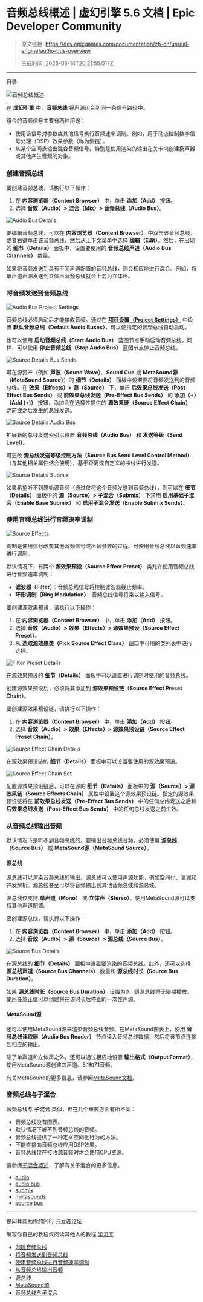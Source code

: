 # 音频总线概述 | 虚幻引擎 5.6 文档 | Epic Developer Community

> 原文链接: https://dev.epicgames.com/documentation/zh-cn/unreal-engine/audio-bus-overview
> 
> 生成时间: 2025-06-14T20:21:55.017Z

---

目录

![音频总线概述](https://dev.epicgames.com/community/api/documentation/image/436cbb10-2309-4f2d-af8d-aeb2198e54cc?resizing_type=fill&width=1920&height=335)

在 **虚幻引擎** 中，**音频总线** 将声源组合到同一条信号路径中。

组合的音频信号主要有两种用途：

-   使用该信号对参数或其他信号执行音频速率调制。例如，用于动态控制数字信号处理（DSP）效果参数（称为侧链）。
-   从某个空间点输出混合音频信号。特别是使用渲染的输出在关卡内创建扬声器或其他产生音频的对象。

### 创建音频总线

要创建音频总线，请执行以下操作：

1.  在 **内容浏览器（Content Browser）** 中，单击 **添加（Add）** 按钮。
2.  选择 **音效（Audio）> 混合（Mix）> 音频总线（Audio Bus）**。

![Audio Bus Details](https://d1iv7db44yhgxn.cloudfront.net/documentation/images/9bf95f12-53c7-471b-8554-2df9fca891c7/audio_bus_details.png)

要编辑音频总线，可以在 **内容浏览器（Content Browser）** 中双击该音频总线，或者右键单击该音频总线，然后从上下文菜单中选择 **编辑（Edit）**。然后，在出现的 **细节（Details）** 面板中，设置要使用的 **音频总线声道（Audio Bus Channels）** 数量。

如果将音频发送到具有不同声道配置的音频总线，则会相应地进行混合。例如，将单声道声源发送到立体声音频总线就会上混为立体声。

### 将音频发送到音频总线

![Audio Bus Project Settings](https://d1iv7db44yhgxn.cloudfront.net/documentation/images/79285727-c445-4106-a83c-8ab7ecd59bb5/audio_bus_project_settings.png)

音频总线必须启动后才能接收音频。通过在 [**项目设置（Project Settings）**](/documentation/zh-cn/unreal-engine/audio-settings-in-the-unreal-engine-project-settings) 中设置 **默认音频总线（Default Audio Buses）**，可以使指定的音频总线自动启动。

也可以使用 **启动音频总线（Start Audio Bus）** 蓝图节点手动启动音频总线。同样，可以使用 **停止音频总线（Stop Audio Bus）** 蓝图节点停止音频总线。

![Source Details Bus Sends](https://d1iv7db44yhgxn.cloudfront.net/documentation/images/507f797c-c8c6-460b-acbe-632166a07fcb/source_details_bus_sends.png)

可在源资产（例如 **声波（Sound Wave）**、**Sound Cue** 或 **MetaSound源（MetaSound Source）**）的 **细节（Details）** 面板中设置要将音频发送到的音频总线。在 **效果（Effects）> 源（Source）** 下，单击 **后效果总线发送（Post-Effect Bus Sends）** 或 **前效果总线发送（Pre-Effect Bus Sends）** 的 **添加（+）（Add (+)）** 按钮，添加会在选择性提供的 **源效果链（Source Effect Chain）** 之前或之后发生的总线发送。

![Source Details Audio Bus](https://d1iv7db44yhgxn.cloudfront.net/documentation/images/85b4773b-ce56-40f8-9fa8-aefa8ce3c5cf/source_details_audio_bus.png)

扩展新的总线发送索引以设置 **音频总线（Audio Bus）** 和 **发送等级（Send Level）**。

可更改 **源总线发送等级控制方法（Source Bus Send Level Control Method）**（与其他相关属性结合使用），基于距离或自定义的曲线进行发送。

![Source Details Submix](https://d1iv7db44yhgxn.cloudfront.net/documentation/images/db14a18d-84b5-478d-99fb-1bffd44fb127/source_details_submix.png)

如果希望听不到原始源音频（通过仅将这个音频发送到音频总线），则可以在 **细节（Details）** 面板中的 **源（Source）> 子混合（Submix）** 下禁用 **启用基础子混合（Enable Base Submix）** 和 **启用子混合发送（Enable Submix Sends）**。

### 使用音频总线进行音频速率调制

![Source Effects](https://d1iv7db44yhgxn.cloudfront.net/documentation/images/87bb0679-d1b1-4de2-a1fd-502bc4461d6b/source_effects.png)

调制是使用信号改变其他音频信号或声音参数的过程。可使用音频总线以音频速率进行调制。

默认情况下，有两个 **源效果预设（Source Effect Preset）** 类允许使用音频总线进行音频速率调制：

-   **滤波器（Filter）**：音频总线信号将控制滤波器截止频率。
-   **环形调制（Ring Modulation）**：音频总线信号将乘以输入信号。

要创建源效果预设，请执行以下操作：

1.  在 **内容浏览器（Content Browser）** 中，单击 **添加（Add）** 按钮。
2.  选择 **音效（Audio）> 效果（Effects）> 源效果预设（Source Effect Preset）**。
3.  从 **选取源效果类（Pick Source Effect Class）** 窗口中可用的类列表中进行选择。

![Filter Preset Details](https://d1iv7db44yhgxn.cloudfront.net/documentation/images/c410b588-97f8-4fc1-82e1-b8d0e8ba0a9a/filter_preset_details.png)

在源效果预设的 **细节（Details）** 面板中可以设置进行调制时使用的音频总线。

创建源效果预设后，必须将其添加到 **源效果预设链（Source Effect Preset Chain）**。

要创建源效果预设链，请执行以下操作：

1.  在 **内容浏览器（Content Browser）** 中，单击 **添加（Add）** 按钮。
2.  选择 **音效（Audio）> 效果（Effects）> 源效果预设链（Source Effect Preset Chain）**。

![Source Effect Chain Details](https://d1iv7db44yhgxn.cloudfront.net/documentation/images/e2043b36-10e6-4531-92a4-21b83df13adf/source_effect_chain_details.png)

在源效果预设链的 **细节（Details）** 面板中可以设置要使用的源效果预设。

![Source Effect Chain Set](https://d1iv7db44yhgxn.cloudfront.net/documentation/images/efa89958-9d25-4884-adcc-57f4e9246b23/source_effect_chain_set.png)

配置源效果预设链后，可以在源的 **细节（Details）** 面板中的 **源（Source）> 源效果链（Source Effects Chain）** 属性中设置这个源效果预设链。指定的源效果预设链将在 **前效果总线发送（Pre-Effect Bus Sends）** 中的任何总线发送之后和 **后效果总线发送（Post-Effect Bus Sends）** 中的任何总线发送之前生效。

### 从音频总线输出音频

默认情况下是听不到音频总线的。要输出音频总线音频，必须使用 **源总线（Source Bus）** 或 **MetaSound源（MetaSound Source）**。

#### 源总线

源总线可以渲染音频总线的输出。源总线可以使用声源功能，例如空间化、衰减和并发解析。源总线甚至可以将音频输出到其他音频总线和源总线。

源总线仅支持 **单声道（Mono）** 或 **立体声（Stereo）**。使用MetaSound源可以支持其他声道配置。

要创建源总线，请执行以下操作：

1.  在 **内容浏览器（Content Browser）** 中，单击 **添加（Add）** 按钮。
2.  选择 **音效（Audio）> 源（Source）> 源总线（Source Bus）**。

![Source Bus Details](https://d1iv7db44yhgxn.cloudfront.net/documentation/images/bc8d9d95-dd2d-478c-bbe5-a503c431b0b3/source_bus_details.png)

在源总线的 **细节（Details）** 面板中设置要渲染的音频总线。此外，还可以选择 **源总线声道（Source Bus Channels）** 数量和 **源总线时长（Source Bus Duration）**。

如果 **源总线时长（Source Bus Duration）** 设置为0，则源总线将无限期播放。使用任意正值可以创建将在该时长后停止的一次性声源。

#### MetaSound源

还可以使用MetaSound源来渲染音频总线音频。在MetaSound图表上，使用 **音频总线读取器（Audio Bus Reader）** 节点读入音频总线数据，然后将该节点连接到相应的输出。

除了单声道和立体声之外，还可以通过相应地设置 **输出格式（Output Format）**，使用MetaSound源创建四声道、5.1和7.1音频。

有关MetaSound的更多信息，请参阅[MetaSound文档](/documentation/zh-cn/unreal-engine/metasounds-in-unreal-engine)。

### 音频总线与子混合

音频总线与 **子混合** 类似，但在几个重要方面有所不同：

-   音频总线没有图表。
-   默认情况下听不到音频总线的音频。
-   音频总线提供了一种定义空间化行为的方法。
-   不能直接向音频总线应用DSP效果。
-   音频总线仅在接收源音频时才会使用CPU资源。

请参阅[子混合概述](/documentation/zh-cn/unreal-engine/overview-of-submixes-in-unreal-engine)，了解有关子混合的更多信息。

-   [audio](https://dev.epicgames.com/community/search?query=audio)
-   [audio bus](https://dev.epicgames.com/community/search?query=audio%20bus)
-   [submix](https://dev.epicgames.com/community/search?query=submix)
-   [metasounds](https://dev.epicgames.com/community/search?query=metasounds)
-   [source bus](https://dev.epicgames.com/community/search?query=source%20bus)

* * *

提问并帮助你的同行 [开发者论坛](https://forums.unrealengine.com/categories?tag=unreal-engine)

编写你自己的教程或阅读其他人的教程 [学习库](https://dev.epicgames.com/community/unreal-engine/learning)

-   [创建音频总线](/documentation/zh-cn/unreal-engine/audio-bus-overview#%E5%88%9B%E5%BB%BA%E9%9F%B3%E9%A2%91%E6%80%BB%E7%BA%BF)
-   [将音频发送到音频总线](/documentation/zh-cn/unreal-engine/audio-bus-overview#%E5%B0%86%E9%9F%B3%E9%A2%91%E5%8F%91%E9%80%81%E5%88%B0%E9%9F%B3%E9%A2%91%E6%80%BB%E7%BA%BF)
-   [使用音频总线进行音频速率调制](/documentation/zh-cn/unreal-engine/audio-bus-overview#%E4%BD%BF%E7%94%A8%E9%9F%B3%E9%A2%91%E6%80%BB%E7%BA%BF%E8%BF%9B%E8%A1%8C%E9%9F%B3%E9%A2%91%E9%80%9F%E7%8E%87%E8%B0%83%E5%88%B6)
-   [从音频总线输出音频](/documentation/zh-cn/unreal-engine/audio-bus-overview#%E4%BB%8E%E9%9F%B3%E9%A2%91%E6%80%BB%E7%BA%BF%E8%BE%93%E5%87%BA%E9%9F%B3%E9%A2%91)
-   [源总线](/documentation/zh-cn/unreal-engine/audio-bus-overview#%E6%BA%90%E6%80%BB%E7%BA%BF)
-   [MetaSound源](/documentation/zh-cn/unreal-engine/audio-bus-overview#metasound%E6%BA%90)
-   [音频总线与子混合](/documentation/zh-cn/unreal-engine/audio-bus-overview#%E9%9F%B3%E9%A2%91%E6%80%BB%E7%BA%BF%E4%B8%8E%E5%AD%90%E6%B7%B7%E5%90%88)
